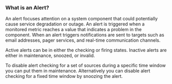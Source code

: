 ### What is an Alert?

An alert focuses attention on a system component that could potentially cause service degradation or outage. An alert is triggered when a monitored metric reaches a value that indicates a problem in the component. When an alert triggers notifications are sent to targets such as email addresses, pager services, and real-time communication channels.

Active alerts can be in either the checking or firing states. Inactive alerts are either in maintenance, snoozed, or
invalid.

To disable alert checking for a set of sources during a specific time window you can put them in maintenance.
Alternatively you can disable alert checking for a fixed time window by snoozing the alert.

